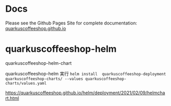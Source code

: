 # Docs
Please see the Github Pages Site for complete documentation: [quarkuscoffeeshop.github.io](https://quarkuscoffeeshop.github.io)

# quarkuscoffeeshop-helm
quarkuscoffeeshop-helm-chart

quarkuscoffeeshop-helm 実行
```helm install  quarkuscoffeeshop-deployment  quarkuscoffeeshop-charts/ --values quarkuscoffeeshop-charts/values.yaml```

https://quarkuscoffeeshop.github.io/helm/deployment/2021/02/09/helmchart.html
